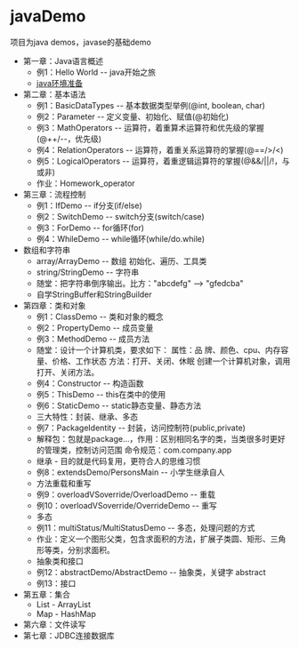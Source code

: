 # javaDemo

项目为java demos，javase的基础demo
- 第一章：Java语言概述
	- 例1：Hello World -- java开始之旅
	- [java环境准备](https://github.com/vagabond1-1983/javaDemo/issues/2)
- 第二章：基本语法
	- 例1：BasicDataTypes -- 基本数据类型举例(@int, boolean, char)
	- 例2：Parameter -- 定义变量、初始化、赋值(@初始化)
	- 例3：MathOperators -- 运算符，着重算术运算符和优先级的掌握(@++/--，优先级)
	- 例4：RelationOperators -- 运算符，着重关系运算符的掌握(@==/>/<)
	- 例5：LogicalOperators -- 运算符，着重逻辑运算符的掌握(@&&/||/!，与或非)
	- 作业：Homework_operator
- 第三章：流程控制
    - 例1：IfDemo -- if分支(if/else)
    - 例2：SwitchDemo -- switch分支(switch/case)
    - 例3：ForDemo -- for循环(for)
    - 例4：WhileDemo -- while循环(while/do.while)
- 数组和字符串
    - array/ArrayDemo -- 数组 初始化、遍历、工具类
    - string/StringDemo -- 字符串
    - 随堂：把字符串倒序输出。比方："abcdefg" --> "gfedcba"
    - 自学StringBuffer和StringBuilder
- 第四章：类和对象
    - 例1：ClassDemo -- 类和对象的概念
    - 例2：PropertyDemo -- 成员变量
    - 例3：MethodDemo -- 成员方法
    - 随堂：设计一个计算机类，要求如下：
            属性：品 牌、颜色、cpu、内存容量、价格、工作状态
            方法：打开、关闭、休眠
           创建一个计算机对象，调用打开、关闭方法。
    - 例4：Constructor -- 构造函数
    - 例5：ThisDemo -- this在类中的使用
    - 例6：StaticDemo -- static静态变量、静态方法
    - 三大特性：封装、继承、多态
    - 例7：PackageIdentity -- 封装，访问控制符(public,private)
    - 解释包：包就是package...，作用：区别相同名字的类，当类很多时更好的管理类，控制访问范围
        命令规范：com.company.app
    - 继承 - 目的就是代码复用，更符合人的思维习惯
    - 例8：extendsDemo/PersonsMain -- 小学生继承自人
    - 方法重载和重写
    - 例9：overloadVSoverride/OverloadDemo -- 重载
    - 例10：overloadVSoverride/OverrideDemo -- 重写
    - 多态
    - 例11：multiStatus/MultiStatusDemo -- 多态，处理问题的方式
    - 作业：定义一个图形父类，包含求面积的方法，扩展子类圆、矩形、三角形等类，分别求面积。
    - 抽象类和接口
    - 例12：abstractDemo/AbstractDemo -- 抽象类，关键字 abstract
    - 例13：接口
- 第五章：集合
    - List - ArrayList
    - Map - HashMap
- 第六章：文件读写
- 第七章：JDBC连接数据库
